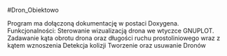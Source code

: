 #Dron_Obiektowo

Program ma dołączoną dokumentację w postaci Doxygena.
Funkcjonalności:
Sterowanie wizualizacją drona we wtyczce GNUPLOT.
Zadawanie kąta obrotu drona oraz długości ruchu prostoliniowego wraz z kątem wznoszenia
Detekcja kolizji
Tworzenie oraz usuwanie Dronów

